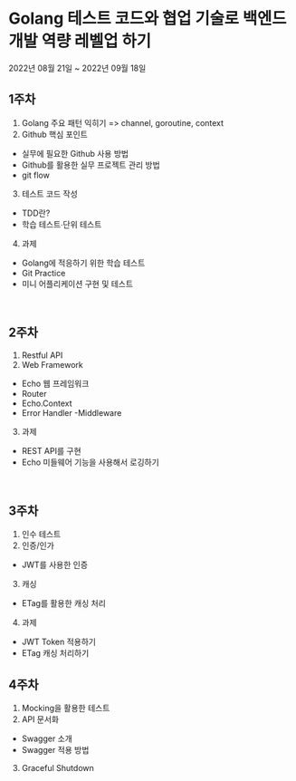 # Golang 테스트 코드와 협업 기술로 백엔드 개발 역량 레벨업 하기
2022년 08월 21일 ~ 2022년 09월 18일

## 1주차
1) Golang 주요 패턴 익히기 => channel, goroutine, context
2) Github 핵심 포인트
  - 실무에 필요한 Github 사용 방법
  - Github를 활용한 실무 프로젝트 관리 방법
  - git flow
3) 테스트 코드 작성
  - TDD란?
  - 학습 테스트∙단위 테스트
4) 과제
  - Golang에 적응하기 위한 학습 테스트
  - Git Practice
  - 미니 어플리케이션 구현 및 테스트
<br>

## 2주차
1) Restful API
2) Web Framework
  - Echo 웹 프레임워크
  - Router
  - Echo.Context
  - Error Handler
  -Middleware
3) 과제
  - REST API를 구현
  - Echo 미들웨어 기능을 사용해서 로깅하기  
<br>

## 3주차
1) 인수 테스트
2) 인증/인가
  - JWT를 사용한 인증
3) 캐싱
- ETag를 활용한 캐싱 처리
4) 과제
- JWT Token 적용하기
- ETag 캐싱 처리하기

## 4주차

1) Mocking을 활용한 테스트
2) API 문서화
- Swagger 소개
- Swagger 적용 방법
3) Graceful Shutdown
